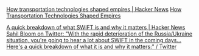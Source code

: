 
[How transportation technologies shaped empires | Hacker News](https://news.ycombinator.com/item?id=34275668)
[How Transportation Technologies Shaped Empires](https://unchartedterritories.tomaspueyo.com/p/transportation-tech-shaped-empires)

[A quick breakdown of what SWIFT is and why it matters | Hacker News](https://news.ycombinator.com/item?id=30456026)
[Sahil Bloom on Twitter: "With the rapid deterioration of the Russia/Ukraine situation, you're going to hear a lot about SWIFT in the coming days… Here's a quick breakdown of what it is and why it matters:" / Twitter](https://web.archive.org/web/20221218012120/https://twitter.com/SahilBloom/status/1496861068945154056)
